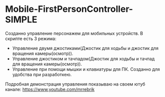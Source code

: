 # Mobile-FirstPersonController-SIMPLE
Созданно управление персонажем для мобильных устройств. В скрипте есть 3 режима:

* Управление двумя джостиками(Джостик для ходьбы и джостик для вращения камеры(осмотр)).
* Управление джостиком и тачпадом(Джостик для ходьбы и тачпад для вращения камеры(осмотр)).
* Управление при помощи мышки и клавиатуры для ПК. Созданно для удобства при разработкею.

Подробная демонстрация управления показываю на своем ютуб канале: https://www.youtube.com/mrrebrik

